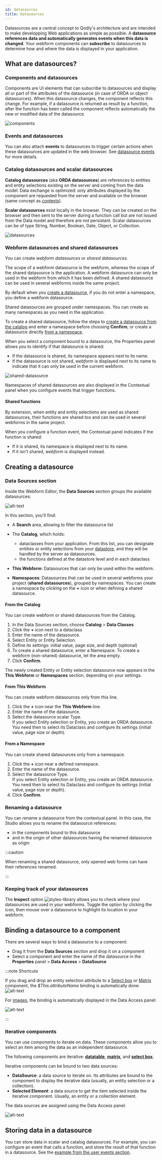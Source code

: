 ```yaml
---
id: datasources
title: Datasources
---
```



Datasources are a central concept to Qodly's architecture and are intended to make developping Web applications as simple as possible. A **datasource references data and automatically generates events when this data is changed**. Your webform components can **subscribe** to datasources to determine how and where the data is displayed in your application.


## What are datasources?

### Components and datasources

Components are UI elements that can subscribe to datasources and display all or part of the attributes of the datasource (in case of ORDA or object datasources). When this datasource changes, the component reflects this change.
For example, if a datasource is returned as result by a function, after the function has been called the component reflects automatically the new or modified data of the datasource. 

![components](./img/datasource-1.png)

### Events and datasources 

You can also attach **events** to datasources to trigger certain actions when these datasources are updated in the web browser. See [datasource events](design-webforms/events/events.md#datasource-events) for more details.


### Catalog datasources and scalar datasources

**Catalog datasources** (aka **ORDA datasources**) are references to entities and entity selections existing on the server and coming from the data model. Data exchange is optimized: only attributes displayed by the component are requested from the server and available on the browser (same concept as [contexts](https://developer.4d.com/docs/ORDA/datastores#context)). 

**Scalar datasources** exist locally in the browser. They can be created on the browser and then sent to the server during a function call but are not issued from the Data model and therefore are not persistant. Scalar datasources can be of type String, Number, Boolean, Date, Object, or Collection. 

![datasources](./img/datasource-2.png)


### Webform datasources and shared datasources

You can create *webform datasources* or *shared datasources*.

The scope of a webform datasource is the webform, whereas the scope of the shared datasource is the application. A webform datasource can only be used in the webform from which it has been defined. A shared datasource can be used in several webforms inside the same project.

By default when you [create a datasource](#creating-a-datasource), if you do not enter a namespace, you define a webform datasource. 

Shared datasources are grouped under namespaces. You can create as many namespaces as you need in the application.

To create a shared datasource, follow the steps to [create a datasource from the catalog](#from-the-catalog) and enter a namespace before choosing **Confirm**, or create a datasource directly [from a namespace](#from-a-namespace). 

When you select a component bound to a datasource, the Properties panel allows you to identify if that datasource is shared:

* If the datasource is shared, its namespace appears next to its name.
* If the datasource is not shared, *webform* is displayed next to its name to indicate that it can only be used in the current webform.

![shared-datasource](./img/shared-datasources-properties.png)

Namespaces of shared datasources are also displayed in the Contextual panel when you configure events that trigger functions.

#### Shared functions 

By extension, when entity and entity selections are used as shared datasources, their functions are shared too and can be used in several webforms in the same project. 

When you configure a function event, the Contextual panel indicates if the function is shared:

* If it is shared, its namespace is displayed next to its name. 
* If it isn't shared, *webform* is displayed instead. 






## Creating a datasource 

### Data Sources section

Inside the Webform Editor, the **Data Sources** section groups the available datasources:

![alt-text](img/data-sources.png)

In this section, you'll find:

- A **Search** area, allowing to filter the datasource list 

- The **Catalog**, which holds:
    * dataclasses from your application. From this list, you can designate entities or entity selections from your [datastore](https://developer.4d.com/docs/en/ORDA/dsmapping.html), and they will be handled by the server as datasources.
    * the functions defined at the datastore level and in each dataclass

- **This Webform**: Datasources that can only be used within the webform.  

- **Namespaces**: Datasources that can be used in several webforms your project (**shared datasources**), grouped by namespaces. You can create a namespace by clicking on the **+** icon or when defining a shared datasource. 

#### From the Catalog

You can create webform or shared datasources from the Catalog. 

1. In the Data Sources section, choose **Catalog** > **Data Classes**
2. Click the **+** icon next to a dataclass
3. Enter the name of the datasource. 
4. Select Entity or Entity Selection.
5. Define its settings: initial value, page size, and depth (optional)
6. To create a shared datasource, enter a Namespace. To create a webform (non-shared) datasource, let the area empty. 
7. Click **Confirm**. 

The newly created Entity or Entity selection datasource now appears in the **This Webform** or **Namespaces** section, depending on your settings.

#### From This Webform

You can create webform datasources only from this line. 

1. Click the **+** icon near the **This Webform** line.
2. Enter the name of the datasource.
3. Select the datasource scalar Type.  
If you select Entity selection or Entity, you create an ORDA datasource. You need then to select its Dataclass and configure its settings (initial value, page size or depth).



#### From a Namespace

You can create shared datasources only from a namespace. 

1. Click the **+** icon near a defined namespace.
2. Enter the name of the datasource.
3. Select the datasource Type.  
If you select Entity selection or Entity, you create an ORDA datasource. You need then to select its Dataclass and configure its settings (initial value, page size or depth).
4. Click **Confirm**. 

### Renaming a datasource

You can rename a datasource from the contextual panel. In this case, the Studio allows you to rename the datasource references:

- in the components bound to this datasource 
- and in the origin of other datasources having the renamed datasource as origin

:::caution

When renaming a shared datasource, only opened web forms can have their references renamed.

:::

### Keeping track of your datasources

The **Inspect** option ![styles-library](img/inspect-button.png) allows you to check where your datasources are used in your webforms. Toggle the option by clicking the icon, then mouse over a datasource to highlight its location in your webform.



## Binding a datasource to a component

There are several ways to bind a datasource to a component:

* Drag it from the **Data Sources** section and drop it on a component
* Select a component and enter the name of the datasource in the **Properties** panel > **Data Access** > **DataSource** 

:::note Shortcuts

If you drag and drop an entity selection attribute to a [Select box](components.md#select-box) or [Matrix](components.md#matrix) component, the *$This.attributeName* binding is automatically done:
![alt-text](img/matrix-3.png)

For [images](components.md#images), the binding is automatically displayed in the Data Access panel:

![alt-text](img/matrix-4.png)

:::


### Iterative components

You can use components to iterate on data. These components allow you to select an item among the data as an independent datasource.

The following components are iterative: [**datatable**](components.md#matrix), [**matrix**](components.md#matrix), and [**select box**](components.md#select-box).

Iterative components can be bound to two data sources:

- **DataSource**: a data source to iterate on. Its attributes are bound to the component to display the iterative data (usually, an entity selection or a collection).
- **Selected Element**: a data source to get the item selected inside the iterative component. Usually, an entity or a collection element.

The data sources are assigned using the Data Access panel:

![alt-text](img/iterate1.png)

## Storing data in a datasource

You can store data in scalar and catalog datasources. For example, you can configure an event that calls a function, and store the result of that function in a datasource. See the [example from the user events section](design-webforms/events/events.md#example-search-feature-using-the-onchange-event).

